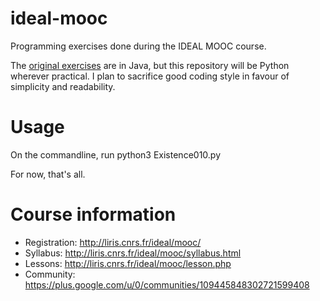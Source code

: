 ideal-mooc
==========

Programming exercises done during the IDEAL MOOC course. 

The [original exercises](https://code.google.com/p/developmental-learning-tutorial/)
are in Java, but this repository will be Python wherever practical.  I plan to sacrifice
good coding style in favour of simplicity and readability.

Usage
=====

On the commandline, run
   python3 Existence010.py

For now, that's all.   

Course information
==================

* Registration: http://liris.cnrs.fr/ideal/mooc/
* Syllabus: http://liris.cnrs.fr/ideal/mooc/syllabus.html
* Lessons: http://liris.cnrs.fr/ideal/mooc/lesson.php
* Community: https://plus.google.com/u/0/communities/109445848302721599408
